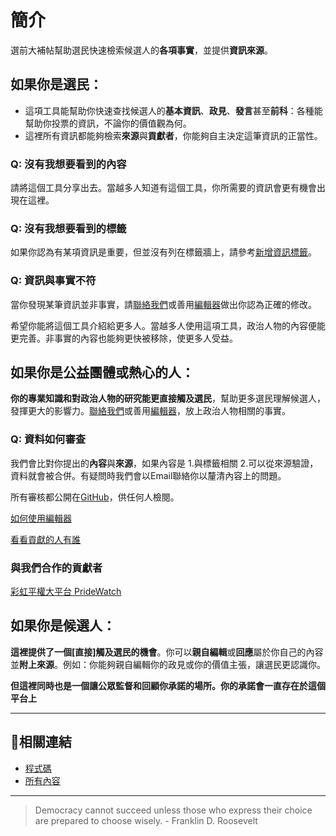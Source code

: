 # 簡介

選前大補帖幫助選民快速檢索候選人的**各項事實**，並提供**資訊來源**。

## 如果你是選民：

- 這項工具能幫助你快速查找候選人的**基本資訊**、**政見**、**發言**甚至**前科**：各種能幫助你投票的資訊，不論你的價值觀為何。
- 這裡所有資訊都能夠檢索**來源**與**貢獻者**，你能夠自主決定這筆資訊的正當性。

### Q: 沒有我想要看到的內容

請將這個工具分享出去。當越多人知道有這個工具，你所需要的資訊會更有機會出現在這裡。

### Q: 沒有我想要看到的標籤

如果你認為有某項資訊是重要，但並沒有列在標籤牆上，請參考[新增資訊標籤](/docs/how-to-contribute#增加或修改資訊標籤)。

### Q: 資訊與事實不符

當你發現某筆資訊並非事實，請[聯絡我們](/docs/we-need-to-talk)或善用[編輯器](/docs/how-to-contribute)做出你認為正確的修改。

希望你能將這個工具介紹給更多人。當越多人使用這項工具，政治人物的內容便能更完善。非事實的內容也能夠更快被移除，使更多人受益。

## 如果你是公益團體或熱心的人：

**你的專業知識和對政治人物的研究能更直接觸及選民**，幫助更多選民理解候選人，發揮更大的影響力。[聯絡我們](docs/we-need-to-talk)或善用[編輯器](/docs/how-to-contribute)，放上政治人物相關的事實。

### Q: 資料如何審查

我們會比對你提出的**內容**與**來源**，如果內容是 1.與標籤相關 2.可以從來源驗證，資料就會被合併。有疑問時我們會以Email聯絡你以釐清內容上的問題。

所有審核都公開在[GitHub](https://github.com/taiwan-voting-guide/content/pulls)，供任何人檢閱。

[如何使用編輯器](/docs/how-to-contribute)

[看看貢獻的人有誰](/analysis/contribution)

### 與我們合作的貢獻者

[彩虹平權大平台 PrideWatch](https://pridewatch.tw/)

## 如果你是候選人：

**這裡提供了一個[直接]觸及選民的機會**。你可以**親自編輯**或**回應**屬於你自己的內容並**附上來源**。例如：你能夠親自編輯你的政見或你的價值主張，讓選民更認識你。

**但這裡同時也是一個讓公眾監督和回顧你承諾的場所。你的承諾會一直存在於這個平台上**

---

## 🔗相關連結

- [程式碼](https://github.com/taiwan-voting-guide/app)
- [所有內容](https://github.com/taiwan-voting-guide/content)

---

> Democracy cannot succeed unless those who express their choice are prepared to choose wisely. - Franklin D. Roosevelt

